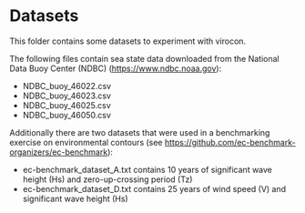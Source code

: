 # Datasets

This folder contains some datasets to experiment with virocon.

The following files contain sea state data downloaded from the National Data Buoy Center (NDBC) (https://www.ndbc.noaa.gov):

- NDBC_buoy_46022.csv
- NDBC_buoy_46023.csv
- NDBC_buoy_46025.csv
- NDBC_buoy_46050.csv

Additionally there are two datasets that were used in a benchmarking exercise on environmental contours (see https://github.com/ec-benchmark-organizers/ec-benchmark):

 - ec-benchmark_dataset_A.txt contains 10 years of significant wave height (Hs) and zero-up-crossing period (Tz)
 - ec-benchmark_dataset_D.txt contains 25 years of wind speed (V) and significant wave height (Hs)

